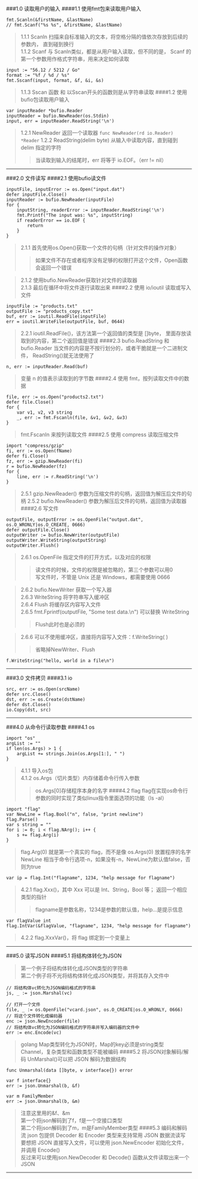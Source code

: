 ###1.0 读取用户的输入
####1.1 使用fmt包来读取用户输入
```golang
fmt.Scanln(&firstName, &lastName)
// fmt.Scanf("%s %s", &firstName, &lastName)
```
>1.1.1 Scanln 扫描来自标准输入的文本，将空格分隔的值依次存放到后续的参数内，
>直到碰到换行  \
>1.1.2 Scanf 与 Scanln类似，都是从用户输入读取，但不同的是，
>Scanf 的第一个参数用作格式字符串，用来决定如何读取
```golang
input := "56.12 / 5212 / Go"
format := "%f / %d / %s"
fmt.Sscanf(input, format, &f, &i, &s)
```
>1.1.3 Sscan 函数 和 以Sscan开头的函数则是从字符串读取
####1.2 使用bufio包读取用户输入
```golang
var inputReader *bufio.Reader
inputReader = bufio.NewReader(os.Stdin)
input, err = inputReader.ReadString('\n')
```
>1.2.1 NewReader 返回一个读取器
```func NewReader(rd io.Reader) *Reader```
>1.2.2 ReadString(delim byte) 从输入中读取内容，直到碰到 delim 指定的字符
>> 当读取到输入的结尾时，err 将等于 io.EOF。（err != nil）
***
###2.0 文件读写
####2.1 使用bufio读文件
```golang
inputFile, inputError := os.Open("input.dat")
defer inputFile.Close()
inputReader := bufio.NewReader(inputFile)
for {
    inputString, readerError := inputReader.ReadString('\n')
    fmt.Printf("The input was: %s", inputString)
    if readerError == io.EOF {
        return
    }      
}
```
>2.1.1 首先使用os.Open()获取一个文件的句柄（针对文件的操作对象）
>>如果文件不存在或者程序没有足够的权限打开这个文件，Open函数会返回一个错误

>2.1.2 使用bufio.NewReader获取针对文件的读取器  \
>2.1.3 最后在循环中将文件逐行读取出来
####2.2 使用 io/ioutil 读取或写入文件
```golang
inputFile := "products.txt"
outputFile := "products_copy.txt"
buf, err := ioutil.ReadFile(inputFile)
err = ioutil.WriteFile(outputFile, buf, 0644)
```
>2.2.1 ioutil.ReadFile()，该方法第一个返回值的类型是 []byte，
>里面存放读取到的内容，第二个返回值是错误
####2.3 bufio.ReadString 和 bufio.Reader
>当文件的内容是不按行划分的，或者干脆就是一个二进制文件，
ReadString()就无法使用了
```golang
n, err := inputReader.Read(buf)
```
>变量 n 的值表示读取到的字节数
####2.4 使用 fmt，按列读取文件中的数据
```golang
file, err := os.Open("products2.txt")
defer file.Close()
for {
    var v1, v2, v3 string
    _, err := fmt.Fscanln(file, &v1, &v2, &v3)
}
```
>fmt.Fscanln 来按列读取文件
####2.5 使用 compress 读取压缩文件
```golang
import "compress/gzip"
fi, err := os.Open(fName)
defer fi.Close()
fz, err := gzip.NewReader(fi)
r = bufio.NewReader(fz)
for {
    line, err := r.ReadString('\n')
}
```
>2.5.1 gzip.NewReader() 参数为压缩文件的句柄，返回值为解压后文件的句柄
>2.5.2 bufio.NewReader() 参数为解压后文件的句柄，返回值为读取器
####2.6 写文件
```golang
outputFile, outputError := os.OpenFile("output.dat", os.O_WRONLY|os.O_CREATE, 0666)
defer outputFile.Close()
outputWriter := bufio.NewWriter(outputFile)
outputWriter.WriteString(outputString)
outputWriter.Flush()
```
>2.6.1 os.OpenFile 指定文件的打开方式，以及对应的权限
>>读文件的时候，文件的权限是被忽略的，第三个参数可以用0  \
>>写文件时，不管是 Unix 还是 Windows，都需要使用 0666

>2.6.2 bufio.NewWriter 获取一个写入器  \
>2.6.3 WriteString 将字符串写入缓冲区  \
>2.6.4 Flush 将缓存区内容写入文件  \
>2.6.5 fmt.Fprintf(outputFile, "Some test data.\n") 可以替换 WriteString
>> Flush此时也是必须的

>2.6.6 可以不使用缓冲区，直接将内容写入文件：f.WriteString( )
>> 省略掉NewWriter、Flush
```golang
f.WriteString("hello, world in a file\n")
```
***
###3.0 文件拷贝
####3.1 io
```golang
src, err := os.Open(srcName)
defer src.Close()
dst, err := os.Create(dstName)
defer dst.Close()
io.Copy(dst, src)
```
***
###4.0 从命令行读取参数
####4.1 os
```golang
import "os"
argList := ""
if len(os.Args) > 1 {
	argList += strings.Join(os.Args[1:], " ")
}
```
>4.1.1 导入os包  \
>4.1.2 os.Args（切片类型）内存储着命令行传入参数
>>os.Args[0]存储程序本身的名字
####4.2 flag
>flag在实现os命令行参数的同时实现了类似linux指令里面选项的功能（ls -al）
```golang
import "flag"
var NewLine = flag.Bool("n", false, "print newline")
flag.Parse()
var s string = ""
for i := 0; i < flag.NArg(); i++ {
    s += flag.Arg(i)
}
```
>flag.Arg(0) 就是第一个真实的 flag，而不是像 os.Args(0) 放置程序的名字  \
>NewLine 相当于命令行选项-n，如果没有-n，NewLine为默认值false，否则为true
```golang
var ip = flag.Int("flagname", 1234, "help message for flagname")
```
>4.2.1 flag.Xxx()，其中 Xxx 可以是 Int、String，Bool 等；
>返回一个相应类型的指针
>>flagname是参数名称，1234是参数的默认值，help...是提示信息
```golang
var flagValue int
flag.IntVar(&flagValue, "flagname", 1234, "help message for flagname")
```
>4.2.2 flag.XxxVar()，将 flag 绑定到一个变量上
***
###5.0 读写JSON
####5.1 将结构体转化为JSON
>第一个例子将结构体转化成JSON类型的字符串  \
>第二个例子将不光将结构体转化成JSON类型，并将其存入文件中
```golang
// 将结构体vc转化为JSON编码格式的字符串
js, _ := json.Marshal(vc)

// 打开一个文件
file, _ := os.OpenFile("vcard.json", os.O_CREATE|os.O_WRONLY, 0666)
// 将这个文件转化成编码器
enc := json.NewEncoder(file)
// 将结构体vc转化为JSON编码格式的字符串并写入编码器的文件中
err := enc.Encode(vc)
```
>golang Map类型转化为JSON时，Map的key必须是string类型  \
>Channel，复杂类型和函数类型不能被编码
####5.2 将JSON对象解码/解码
>UnMarshal()可以把 JSON 解码为数据结构
```golang
func Unmarshal(data []byte, v interface{}) error
```
```golang
var f interface{}
err := json.Unmarshal(b, &f)

var m FamilyMember
err := json.Unmarshal(b, &m)
```
>注意这里用的&f、&m  \
>第一个将json解码到了f，f是一个空接口类型  \
>第二个将json解码到了m，m是FamilyMember类型
####5.3 编码和解码流
>json 包提供 Decoder 和 Encoder 类型来支持常用 JSON 数据流读写  \
>要想把 JSON 直接写入文件，可以使用 json.NewEncoder 初始化文件，
>并调用 Encode()  \
>反过来可以使用json.NewDecoder 和 Decode() 函数从文件读取出来一个JSON
***